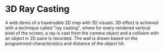 # 3D Ray Casting

A web demo of a traversable 2D map with 3D visuals. 3D effect is achieved with a technique called "ray casting", where for every rendered vertical pixel of the screen, a ray is cast from the camera object and a collision with an object in 2D pace is recorded. The wall is drawn based on the programmed characteristics and distance of the object hit.